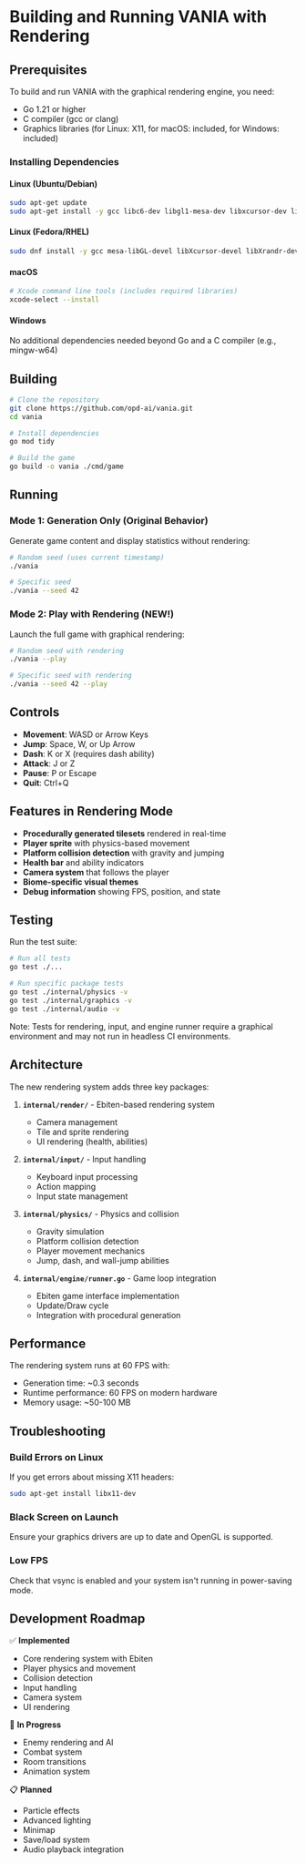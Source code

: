 # Building and Running VANIA with Rendering

## Prerequisites

To build and run VANIA with the graphical rendering engine, you need:

- Go 1.21 or higher
- C compiler (gcc or clang)
- Graphics libraries (for Linux: X11, for macOS: included, for Windows: included)

### Installing Dependencies

#### Linux (Ubuntu/Debian)
```bash
sudo apt-get update
sudo apt-get install -y gcc libc6-dev libgl1-mesa-dev libxcursor-dev libxrandr-dev libxinerama-dev libxi-dev libxxf86vm-dev libasound2-dev pkg-config
```

#### Linux (Fedora/RHEL)
```bash
sudo dnf install -y gcc mesa-libGL-devel libXcursor-devel libXrandr-devel libXinerama-devel libXi-devel libXxf86vm-devel alsa-lib-devel pkg-config
```

#### macOS
```bash
# Xcode command line tools (includes required libraries)
xcode-select --install
```

#### Windows
No additional dependencies needed beyond Go and a C compiler (e.g., mingw-w64)

## Building

```bash
# Clone the repository
git clone https://github.com/opd-ai/vania.git
cd vania

# Install dependencies
go mod tidy

# Build the game
go build -o vania ./cmd/game
```

## Running

### Mode 1: Generation Only (Original Behavior)

Generate game content and display statistics without rendering:

```bash
# Random seed (uses current timestamp)
./vania

# Specific seed
./vania --seed 42
```

### Mode 2: Play with Rendering (NEW!)

Launch the full game with graphical rendering:

```bash
# Random seed with rendering
./vania --play

# Specific seed with rendering
./vania --seed 42 --play
```

## Controls

- **Movement**: WASD or Arrow Keys
- **Jump**: Space, W, or Up Arrow
- **Dash**: K or X (requires dash ability)
- **Attack**: J or Z
- **Pause**: P or Escape
- **Quit**: Ctrl+Q

## Features in Rendering Mode

- **Procedurally generated tilesets** rendered in real-time
- **Player sprite** with physics-based movement
- **Platform collision detection** with gravity and jumping
- **Health bar** and ability indicators
- **Camera system** that follows the player
- **Biome-specific visual themes**
- **Debug information** showing FPS, position, and state

## Testing

Run the test suite:

```bash
# Run all tests
go test ./...

# Run specific package tests
go test ./internal/physics -v
go test ./internal/graphics -v
go test ./internal/audio -v
```

Note: Tests for rendering, input, and engine runner require a graphical environment and may not run in headless CI environments.

## Architecture

The new rendering system adds three key packages:

1. **`internal/render/`** - Ebiten-based rendering system
   - Camera management
   - Tile and sprite rendering
   - UI rendering (health, abilities)

2. **`internal/input/`** - Input handling
   - Keyboard input processing
   - Action mapping
   - Input state management

3. **`internal/physics/`** - Physics and collision
   - Gravity simulation
   - Platform collision detection
   - Player movement mechanics
   - Jump, dash, and wall-jump abilities

4. **`internal/engine/runner.go`** - Game loop integration
   - Ebiten game interface implementation
   - Update/Draw cycle
   - Integration with procedural generation

## Performance

The rendering system runs at 60 FPS with:
- Generation time: ~0.3 seconds
- Runtime performance: 60 FPS on modern hardware
- Memory usage: ~50-100 MB

## Troubleshooting

### Build Errors on Linux

If you get errors about missing X11 headers:
```bash
sudo apt-get install libx11-dev
```

### Black Screen on Launch

Ensure your graphics drivers are up to date and OpenGL is supported.

### Low FPS

Check that vsync is enabled and your system isn't running in power-saving mode.

## Development Roadmap

✅ **Implemented**
- Core rendering system with Ebiten
- Player physics and movement
- Collision detection
- Input handling
- Camera system
- UI rendering

🚧 **In Progress**
- Enemy rendering and AI
- Combat system
- Room transitions
- Animation system

📋 **Planned**
- Particle effects
- Advanced lighting
- Minimap
- Save/load system
- Audio playback integration
